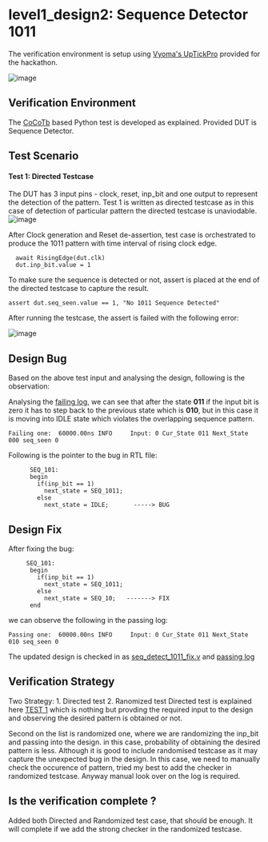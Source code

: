 # level1_design2: Sequence Detector 1011

  The verification environment is setup using [Vyoma's UpTickPro](https://vyomasystems.com) provided for the hackathon.

![image](https://user-images.githubusercontent.com/105109240/180602190-cb3f5d2c-8aef-42fa-9cdb-6eb0734c6a02.png)

## Verification Environment
  The [CoCoTb](https://www.cocotb.org/) based Python test is developed as explained. Provided DUT is Sequence Detector.

## Test Scenario
#### Test 1: Directed Testcase 
  The DUT has 3 input pins - clock, reset, inp_bit and one output to represent the detection of the pattern. Test 1 is written as directed testcase as in this case of detection of particular pattern the directed testcase is unaviodable. 
 ![image](https://user-images.githubusercontent.com/105109240/180602659-c2d43589-d04c-4dd4-bf49-bcd2b416f5c4.png)
 
  After Clock generation and Reset de-assertion, test case is orchestrated to produce the 1011 pattern with time interval of rising clock edge. 

```
  await RisingEdge(dut.clk)
  dut.inp_bit.value = 1
```
To make sure the sequence is detected or not, assert is placed at the end of the directed testcase to capture the result.

```
assert dut.seq_seen.value == 1, "No 1011 Sequence Detected"
```
After running the testcase, the assert is failed with the following error:

![image](https://user-images.githubusercontent.com/105109240/180602745-83a478ff-c65d-43c0-acf4-7a85817b59d3.png)

## Design Bug
  Based on the above test input and analysing the design, following is the observation:

Analysing the [failing log](https://github.com/vyomasystems-lab/challenges-rpjayaraman/blob/master/level1_design2/seq_detect.log), we can see that after the state **011** if the input bit is zero it has to step back to the previous state which is **010**, but in this case it is moving into IDLE state which violates the overlapping sequence pattern.

```
Failing one:  60000.00ns INFO     Input: 0 Cur_State 011 Next_State 000 seq_seen 0
```
Following is the pointer to the bug in RTL file:
```
      SEQ_101:
      begin
        if(inp_bit == 1)
          next_state = SEQ_1011;
        else
          next_state = IDLE;       -----> BUG
```
## Design Fix
After fixing the bug:

```
     SEQ_101:
      begin
        if(inp_bit == 1)
          next_state = SEQ_1011;
        else
          next_state = SEQ_10;   -------> FIX
      end
```
we can observe the following in the passing log:
```
Passing one:  60000.00ns INFO     Input: 0 Cur_State 011 Next_State 010 seq_seen 0
```
The updated design is checked in as [seq_detect_1011_fix.v](https://github.com/vyomasystems-lab/challenges-rpjayaraman/blob/master/level1_design2/seq_detect_1011_fix.v) and [passing log](https://github.com/vyomasystems-lab/challenges-rpjayaraman/blob/master/level1_design2/seq_detect_fix.log)

## Verification Strategy
  Two Strategy: 
    1. Directed test
    2. Ranomized test 
  Directed test is explained here [TEST 1](https://github.com/vyomasystems-lab/challenges-rpjayaraman/new/master/level1_design2#test-1-directed-testcase) which is nothing but provding the required input to the design and observing the desired pattern is obtained or not. 
  
  Second on the list is randomized one, where we are randomizing the inp_bit and passing into the design. in this case, probability of obtaining the desired pattern is less. Although it is good to include randomised testcase as it may capture the unexpected bug in the design. In this case, we need to manually check the occurence of pattern, tried my best to add the checker in randomized testcase. Anyway manual look over on the log is required. 
  
## Is the verification complete ?
 Added both Directed and Randomized test case, that should be enough. It will complete if we add the strong checker in the randomized testcase.
  




